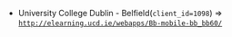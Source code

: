  - University College Dublin - Belfield(`client_id=1098`) => [`http://elearning.ucd.ie/webapps/Bb-mobile-bb_bb60/`](http://elearning.ucd.ie/webapps/Bb-mobile-bb_bb60/)
